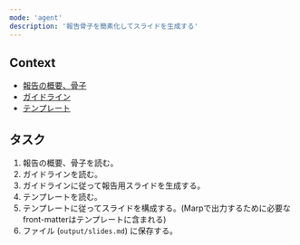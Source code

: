 ```yaml
---
mode: 'agent'
description: '報告骨子を簡素化してスライドを生成する'
---
```


## Context
- [報告の概要、骨子](artifact/*.md)
- [ガイドライン](guidance/slide_rules.md)
- [テンプレート](template.md)

## タスク
1. 報告の概要、骨子を読む。
2. ガイドラインを読む。
3. ガイドラインに従って報告用スライドを生成する。
4. テンプレートを読む。
5. テンプレートに従ってスライドを構成する。(Marpで出力するために必要なfront-matterはテンプレートに含まれる)
6. ファイル (`output/slides.md`) に保存する。